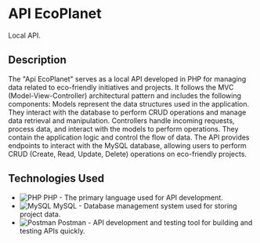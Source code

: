# API EcoPlanet

Local API.

## Description

The "Api EcoPlanet" serves as a local API developed in PHP for managing data related to eco-friendly initiatives and projects. It follows the MVC (Model-View-Controller) architectural pattern and includes the following components: Models represent the data structures used in the application. They interact with the database to perform CRUD operations and manage data retrieval and manipulation. Controllers handle incoming requests, process data, and interact with the models to perform operations. They contain the application logic and control the flow of data. The API provides endpoints to interact with the MySQL database, allowing users to perform CRUD (Create, Read, Update, Delete) operations on eco-friendly projects.

## Technologies Used

- ![PHP](https://img.shields.io/badge/-PHP-777BB4?style=flat-square&logo=php&logoColor=white) PHP - The primary language used for API development.
- ![MySQL](https://img.shields.io/badge/-MySQL-4479A1?style=flat-square&logo=mysql&logoColor=white) MySQL - Database management system used for storing project data.
- ![Postman](https://img.shields.io/badge/-Postman-FF6C37?style=flat-square&logo=postman&logoColor=white) Postman - API development and testing tool for building and testing APIs quickly.

